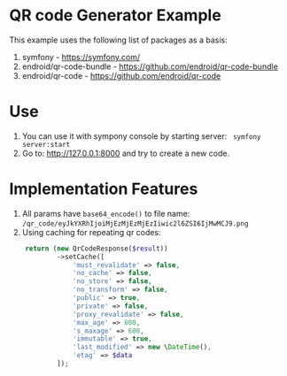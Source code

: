 # QR code Generator Example

This example uses the following list of packages as a basis:

1. symfony - https://symfony.com/
2. endroid/qr-code-bundle - https://github.com/endroid/qr-code-bundle
3. endroid/qr-code - https://github.com/endroid/qr-code

# Use

1. You can use it with sympony console by starting server: ` symfony server:start`
2. Go to:  http://127.0.0.1:8000  and try to create a new code.

# Implementation Features

1. All params have `base64_encode()` to file name: `/qr_code/eyJkYXRhIjoiMjEzMjEzMjEzIiwic2l6ZSI6IjMwMCJ9.png`
2. Using caching for repeating qr codes: 
```php
    return (new QrCodeResponse($result))
            ->setCache([
                'must_revalidate' => false,
                'no_cache' => false,
                'no_store' => false,
                'no_transform' => false,
                'public' => true,
                'private' => false,
                'proxy_revalidate' => false,
                'max_age' => 600,
                's_maxage' => 600,
                'immutable' => true,
                'last_modified' => new \DateTime(),
                'etag' => $data
            ]);
```
